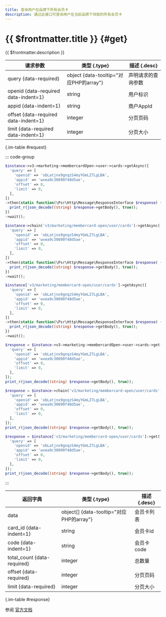 ```yaml
---
title: 查询用户在品牌下所有会员卡
description: 通过此接口可查询用户在当前品牌下领取的所有会员卡
---
```


# {{ $frontmatter.title }} {#get}

{{ $frontmatter.description }}

| 请求参数 | 类型 {.type} | 描述 {.desc}
| --- | --- | ---
| query {data-required} | object {data-tooltip="对应PHP的array"} | 声明请求的查询参数
| openid {data-required data-indent=1} | string | 用户标识
| appid {data-indent=1} | string | 商户AppId
| offset {data-required data-indent=1} | integer | 分页页码
| limit {data-required data-indent=1} | integer | 分页大小

{.im-table #request}

::: code-group

```php [异步纯链式]
$instance->v3->marketing->membercardOpen->user->cards->getAsync([
  'query' => [
    'openid' => 'obLatjnx9gnqzS4myYGmLZ7LgLBA',
    'appid' => 'wxea9c30890f48d5ae',
    'offset' => 0,
    'limit' => 0,
  ],
])
->then(static function(\Psr\Http\Message\ResponseInterface $response) {
  print_r(json_decode((string) $response->getBody(), true));
})
->wait();
```

```php [异步声明式]
$instance->chain('v3/marketing/membercard-open/user/cards')->getAsync([
  'query' => [
    'openid' => 'obLatjnx9gnqzS4myYGmLZ7LgLBA',
    'appid' => 'wxea9c30890f48d5ae',
    'offset' => 0,
    'limit' => 0,
  ],
])
->then(static function(\Psr\Http\Message\ResponseInterface $response) {
  print_r(json_decode((string) $response->getBody(), true));
})
->wait();
```

```php [异步属性式]
$instance['v3/marketing/membercard-open/user/cards']->getAsync([
  'query' => [
    'openid' => 'obLatjnx9gnqzS4myYGmLZ7LgLBA',
    'appid' => 'wxea9c30890f48d5ae',
    'offset' => 0,
    'limit' => 0,
  ],
])
->then(static function(\Psr\Http\Message\ResponseInterface $response) {
  print_r(json_decode((string) $response->getBody(), true));
})
->wait();
```

```php [同步纯链式]
$response = $instance->v3->marketing->membercardOpen->user->cards->get([
  'query' => [
    'openid' => 'obLatjnx9gnqzS4myYGmLZ7LgLBA',
    'appid' => 'wxea9c30890f48d5ae',
    'offset' => 0,
    'limit' => 0,
  ],
]);
print_r(json_decode((string) $response->getBody(), true));
```

```php [同步声明式]
$response = $instance->chain('v3/marketing/membercard-open/user/cards')->get([
  'query' => [
    'openid' => 'obLatjnx9gnqzS4myYGmLZ7LgLBA',
    'appid' => 'wxea9c30890f48d5ae',
    'offset' => 0,
    'limit' => 0,
  ],
]);
print_r(json_decode((string) $response->getBody(), true));
```

```php [同步属性式]
$response = $instance['v3/marketing/membercard-open/user/cards']->get([
  'query' => [
    'openid' => 'obLatjnx9gnqzS4myYGmLZ7LgLBA',
    'appid' => 'wxea9c30890f48d5ae',
    'offset' => 0,
    'limit' => 0,
  ],
]);
print_r(json_decode((string) $response->getBody(), true));
```

:::

| 返回字典 | 类型 {.type} | 描述 {.desc}
| --- | --- | ---
| data | object[] {data-tooltip="对应PHP的array"} | 会员卡列表
| card_id {data-indent=1} | string | 会员卡id
| code {data-indent=1} | string | 会员卡code
| total_count {data-required}| integer | 总数量
| offset {data-required}| integer | 分页页码
| limit {data-required}| integer | 分页大小

{.im-table #response}

参阅 [官方文档](https://pay.weixin.qq.com/wiki/doc/apiv3/wxpay/marketing/membercard_open/chapter3_5.shtml)
